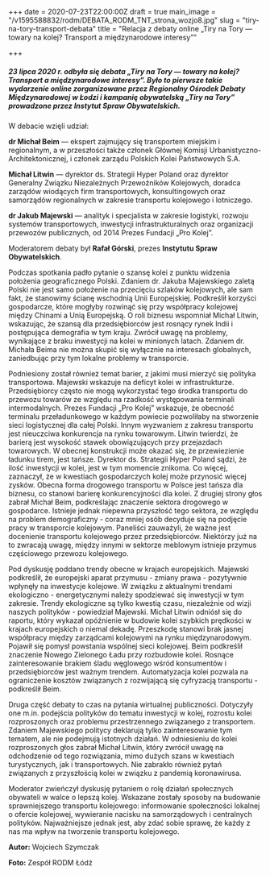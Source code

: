 +++
date = 2020-07-23T22:00:00Z
draft = true
main_image = "/v1595588832/rodm/DEBATA_RODM_TNT_strona_wozjo8.jpg"
slug = "tiry-na-tory-transport-debata"
title = "Relacja z debaty online „Tiry na Tory — towary na kolej? Transport a międzynarodowe interesy”"

+++
##### **23 lipca 2020 r. odbyła się debata „Tiry na Tory — towary na kolej? Transport a międzynarodowe interesy”. Było to pierwsze takie wydarzenie online zorganizowane przez Regionalny Ośrodek Debaty Międzynarodowej w Łodzi i kampanię obywatelską „Tiry na Tory” prowadzone przez Instytut Spraw Obywatelskich.**

W debacie wzięli udział:

**dr Michał Beim** — ekspert zajmujący się transportem miejskim i regionalnym, a w przeszłości także członek Głównej Komisji Urbanistyczno-Architektonicznej, i członek zarządu Polskich Kolei Państwowych S.A.

**Michał Litwin** — dyrektor ds. Strategii Hyper Poland oraz dyrektor Generalny Związku Niezależnych Przewoźników Kolejowych, doradca zarządów wiodących firm transportowych, konsultingowych oraz samorządów regionalnych w zakresie transportu kolejowego i lotniczego.

**dr Jakub Majewski** — analityk i specjalista w zakresie logistyki, rozwoju systemów transportowych, inwestycji infrastrukturalnych oraz organizacji przewozów publicznych, od 2014 Prezes Fundacji „Pro Kolej”.

Moderatorem debaty był **Rafał Górski**, prezes **Instytutu Spraw Obywatelskich**.

Podczas spotkania padło pytanie o szansę kolei z punktu widzenia położenia geograficznego Polski. Zdaniem dr. Jakuba Majewskiego zaletą Polski nie jest samo położenie na przecięciu szlaków kolejowych, ale sam fakt, że stanowimy ścianę wschodnią Unii Europejskiej. Podkreślił korzyści gospodarcze, które mogłyby rozwinąć się przy współpracy kolejowej między Chinami a Unią Europejską. O roli biznesu wspomniał Michał Litwin, wskazując, że szansą dla przedsiębiorców jest rosnący rynek Indii i postępująca demografia w tym kraju. Zwrócił uwagę na problemy, wynikające z braku inwestycji na kolei w minionych latach. Zdaniem dr. Michała Beima nie można skupić się wyłącznie na interesach globalnych, zaniedbując przy tym lokalne problemy w transporcie.

Podniesiony został również temat barier, z jakimi musi mierzyć się polityka transportowa. Majewski wskazuje na deficyt kolei w infrastrukturze. Przedsiębiorcy często nie mogą wykorzystać tego środka transportu do przewozu towarów ze względu na rzadkość występowania terminali intermodalnych. Prezes Fundacji „Pro Kolej” wskazuje, że obecność terminalu przeładunkowego w każdym powiecie pozwoliłaby na stworzenie sieci logistycznej dla całej Polski. Innym wyzwaniem z zakresu transportu jest nieuczciwa konkurencja na rynku towarowym. Litwin twierdzi, że barierą jest wysokość stawek obowiązujących przy przejazdach towarowych. W obecnej konstrukcji może okazać się, że przewiezienie ładunku tirem, jest tańsze. Dyrektor ds. Strategii Hyper Poland sądzi, że ilość inwestycji w kolei, jest w tym momencie znikoma. Co więcej, zaznaczył, że w kwestiach gospodarczych kolej może przynosić więcej zysków. Obecna forma drogowego transportu w Polsce jest tańsza dla biznesu, co stanowi barierę konkurencyjności dla kolei. Z drugiej strony głos zabrał Michał Beim, podkreślając znaczenie sektora drogowego w gospodarce. Istnieje jednak niepewna przyszłość tego sektora, ze względu na problem demograficzny - coraz mniej osób decyduje się na podjęcie pracy w transporcie kolejowym. Paneliści zauważyli, że ważne jest docenienie transportu kolejowego przez przedsiębiorców. Niektórzy już na to zwracają uwagę, między innymi w sektorze meblowym istnieje przymus częściowego przewozu kolejowego.

Pod dyskusję poddano trendy obecne w krajach europejskich. Majewski podkreślił, że europejski aparat przymusu - zmiany prawa - pozytywnie wpłynęły na inwestycje kolejowe. W związku z aktualnymi trendami ekologiczno - energetycznymi należy spodziewać się inwestycji w tym zakresie. Trendy ekologiczne są tylko kwestią czasu, niezależnie od wizji naszych polityków - powiedział Majewski. Michał Litwin odniósł się do raportu, który wykazał opóźnienie w budowie kolei szybkich prędkości w krajach europejskich o niemal dekadę. Przeszkodę stanowi brak jasnej współpracy między zarządcami kolejowymi na rynku międzynarodowym. Pojawił się pomysł powstania wspólnej sieci kolejowej. Beim podkreślił znaczenie Nowego Zielonego Ładu przy rozbudowie kolei. Rosnące zainteresowanie brakiem śladu węglowego wśród konsumentów i przedsiębiorców jest ważnym trendem. Automatyzacja kolei pozwala na ograniczenie kosztów związanych z rozwijającą się cyfryzacją transportu - podkreślił Beim.

Druga część debaty to czas na pytania wirtualnej publiczności. Dotyczyły one m.in. podejścia polityków do tematu inwestycji w kolej, rozrostu kolei rozproszonych oraz problemu przestrzennego związanego z transportem. Zdaniem Majewskiego politycy deklarują tylko zainteresowanie tym tematem, ale nie podejmują istotnych działań. W odniesieniu do kolei rozproszonych głos zabrał Michał Litwin, który zwrócił uwagę na odchodzenie od tego rozwiązania, mimo dużych szans w kwestiach turystycznych, jak i transportowych. Nie zabrakło również pytań związanych z przyszłością kolei w związku z pandemią koronawirusa.

Moderator zwieńczył dyskusję pytaniem o rolę działań społecznych obywateli w walce o lepszą kolej. Wskazane zostały sposoby na budowanie sprawniejszego transportu kolejowego: informowanie społeczności lokalnej o ofercie kolejowej, wywieranie nacisku na samorządowych i centralnych polityków. Najważniejsze jednak jest, aby zdać sobie sprawę, że każdy z nas ma wpływ na tworzenie transportu kolejowego.

**Autor:** Wojciech Szymczak

**Foto:** Zespół RODM Łódź